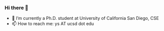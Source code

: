 ### Hi there 👋

- 🔭 I’m currently a Ph.D. student at University of California San Diego, CSE
- 📫 How to reach me: ys AT ucsd dot edu
